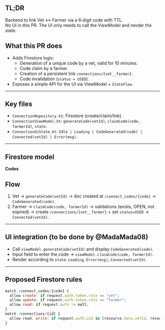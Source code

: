 ## TL;DR
Backend to link Vet ↔ Farmer via a 6‑digit code with TTL.  
No UI in this PR. The UI only needs to call the ViewModel and render the state.

## What this PR does
- Adds Firestore logic:
  - Generation of a unique code by a vet, valid for 10 minutes.
  - Code claim by a farmer.
  - Creation of a persistent link `connections/{vet__farmer}`.
  - Code invalidation (`status = USED`).
- Exposes a simple API for the UI via ViewModel + `StateFlow`.

---

## Key files
- `ConnectionRepository.kt`: Firestore (create/claim/link).
- `ConnectionViewModel.kt`: `generateCode(vetId)`, `claimCode(code, farmerId)`, `state`.
- `ConnectionUiState.kt`: `Idle | Loading | CodeGenerated(code) | Connected(vetId) | Error(msg)`.

---

## Firestore model
**Codes**


## Flow
1) Vet → `generateCode(vetId)` → doc created at `/connect_codes/{code}` → `CodeGenerated(code)`.
2) Farmer → `claimCode(code, farmerId)` → validations (exists, OPEN, not expired) →
   create `/connections/{vet__farmer}` + set `status=USED` → `Connected(vetId)`.

---

## UI integration (to be done by @MadaMada08)
- Call `viewModel.generateCode(vetId)` and display `CodeGenerated(code)`.
- Input field to enter the code → `viewModel.claimCode(code, farmerId)`.
- Render according to `state`: `Loading`, `Error(msg)`, `Connected(vetId)`.

---

## Proposed Firestore rules
```javascript
match /connect_codes/{code} {
  allow create: if request.auth.token.role == "vet";
  allow update: if request.auth.token.role == "farmer";
  allow read: if request.auth != null;
}
match /connections/{id} {
  allow read, write: if request.auth.uid in [resource.data.vetId, resource.data.farmerId];
}
```
